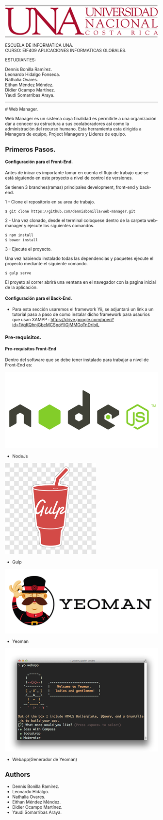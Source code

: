 ![Image](https://raw.githubusercontent.com/dennisbonilla/web-manager/master/repo-img/una-logo.png)

ESCUELA DE INFORMATICA UNA.<BR/>
CURSO: EIF409 APLICACIONES INFORMATICAS GLOBALES.

ESTUDIANTES:

Dennis Bonilla Ramírez.<br>
Leonardo Hidalgo Fonseca.<br>
Nathalia Ovares.<br>
Eithan Méndez Méndez.<br>
Didier Ocampo Martínez.<br>
Yaudi Somarribas Araya.<br>
<hr>
# Web Manager.

Web Manager es un sistema  cuya finalidad es permitirle a una
organización dar a conocer su estructura a sus coolaboradores así como la administración del recurso humano. Esta herramienta esta dirigida a Managers de equipo, Project Managers y Lideres de equipo.

## Primeros Pasos.


#### Configuración para el Front-End.

Antes de inicar es importante tomar en cuenta el flujo de trabajo que se está siguiendo en este proyecto a nivel de control de versiones.

Se tienen 3 branches(ramas) principales development, front-end y back-end.

1 - Clone el repositorio en su area de trabajo.
```
$ git clone https://github.com/dennisbonilla/web-manager.git
```

2 - Una vez clonado, desde el terminal coloquese dentro de la carpeta web-manager y ejecute los siguientes comandos.
```
$ npm install
$ bower install
```
3 - Ejecute el proyecto.

Una vez habiendo instalado todas las dependencias y paquetes ejecute el proyecto mediante el siguiente comando.

```
$ gulp serve
```
El proyeto al correr abrirá una ventana en el navegador con la pagina inicial de la aplicación.


#### Configuración para el Back-End.

- Para esta sección usaremos el framework Yii, se adjuntará un link a un tutorial paso a paso de como instalar dicho framework
 para usaurios que usan XAMPP : https://drive.google.com/open?id=1VqKQhnjGbcMCSpoYllGjMMGoTnDribiL

### Pre-requisitos.
#### Pre-requisitos Front-End

Dentro del software que se debe tener instalado para trabajar a nivel de Front-End es:

![Image](https://raw.githubusercontent.com/dennisbonilla/web-manager/master/repo-img/nodejs-logo.png)

* NodeJs

![Image](https://raw.githubusercontent.com/dennisbonilla/web-manager/master/repo-img/gulp.png)
* Gulp


![Image](https://raw.githubusercontent.com/dennisbonilla/web-manager/master/repo-img/yeoman.png)

* Yeoman

![Image](https://raw.githubusercontent.com/dennisbonilla/web-manager/master/repo-img/webapp.png)
* Webapp(Generador de Yeoman)


## Authors

* Dennis Bonilla Ramírez.
* Leonardo Hidalgo.
* Nathalia Ovares.
* Eithan Méndez Méndez.
* Didier Ocampo Martínez.
* Yaudi Somarribas Araya.
